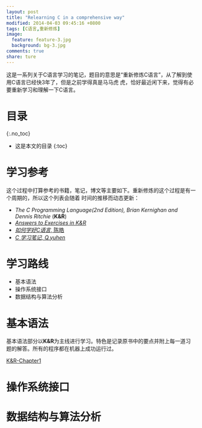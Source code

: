 ```yaml
---
layout: post
title: "Relearning C in a comprehensive way"
modified: 2014-04-03 09:45:16 +0800
tags: [C语言,重新修炼]
image:
  feature: feature-3.jpg
  background: bg-3.jpg
comments: true
share: ture
---
```

这是一系列关于C语言学习的笔记，题目的意思是“重新修炼C语言”，从了解到使用C语言已经快3年了，但是之前学得真是马马虎
虎，恰好最近闲下来，觉得有必要重新学习和理解一下C语言。

# 目录
{:.no_toc}

* 这是本文的目录
{:toc}

# 学习参考
这个过程中打算参考的书籍，笔记，博文等主要如下。重新修炼的这个过程是有一个周期的，所以这个列表会随着
时间的推移而动态更新：

* _The C Programming Language(2nd Edition), Brian Kernighan and Dennis Ritchie_ (**K&R**)
* [_Answers to Exercises in K&R_](http://users.powernet.co.uk/eton/kandr2/index.html)
* [_如何学好C语言_, 陈皓](http://coolshell.cn/articles/4102.html)
* [_C 学习笔记, Q.yuhen_](https://github.com/qyuhen/book)

# 学习路线

* 基本语法
* 操作系统接口
* 数据结构与算法分析


# 基本语法

基本语法部分以**K&R**为主线进行学习。特色是记录原书中的要点并附上每一道习题的解答。所有的程序都在机器上成功运行过。

<a href="http://oncemore2020.github.io/knr-chap1/" class="btn btn-info">K&R-Chapter1</a>

# 操作系统接口

# 数据结构与算法分析
